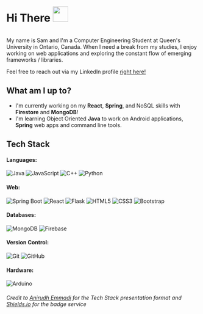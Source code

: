 <div id="header" style="overflow:auto;">
    <h1> Hi There <img src="https://c.tenor.com/nebZyl8oN7IAAAAi/wave-hello.gif" width="40" />  </h1> 
    
</div>

<p>My name is Sam and I'm a Computer Engineering Student at Queen's University in Ontario, Canada. When I need a break from my studies, I enjoy working on web applications and exploring the constant flow of emerging frameworks / libraries. 

Feel free to reach out via my LinkedIn profile [right here!](https://www.linkedin.com/in/samuelemardthibault/)
</p>


## What am I up to?
- I'm currently working on my **React**, **Spring**, and NoSQL skills with **Firestore** and **MongoDB**!
- I'm learning Object Oriented **Java** to work on Android applications, **Spring** web apps and command line tools.


## Tech Stack
#### Languages: 
![Java](https://img.shields.io/badge/-Java-black?style=flat-square&logo=java)
![JavaScript](https://img.shields.io/badge/-JavaScript-black?style=flat-square&logo=javascript)
![C++](https://img.shields.io/badge/-C/C++-black?style=flat-square&logo=c)
![Python](https://img.shields.io/badge/-Python-black?style=flat-square&logo=Python)

#### Web: 
![Spring Boot](https://img.shields.io/badge/-SpringBoot-black?style=flat-square&logo=springboot)
![React](https://img.shields.io/badge/-React-black?style=flat-square&logo=react)
![Flask](https://img.shields.io/badge/-Flask-black?style=flat-square&logo=flask)
![HTML5](https://img.shields.io/badge/-HTML5-black?style=flat-square&logo=html5&logoColor=white)
![CSS3](https://img.shields.io/badge/-CSS3-black?style=flat-square&logo=css3)
![Bootstrap](https://img.shields.io/badge/-Bootstrap-black?style=flat-square&logo=bootstrap)

#### Databases: 
![MongoDB](https://img.shields.io/badge/-MongoDB-black?style=flat-square&logo=mongodb)
![Firebase](https://img.shields.io/badge/-Firebase-black?style=flat-square&logo=firebase)

#### Version Control: 
![Git](https://img.shields.io/badge/-Git-black?style=flat-square&logo=git)
![GitHub](https://img.shields.io/badge/-GitHub-black?style=flat-square&logo=github)

#### Hardware: 
![Arduino](https://img.shields.io/badge/-Arduino-black?style=flat-square&logo=arduino)


###### *Credit to [Anirudh Emmadi](https://github.com/aemmadi) for the Tech Stack presentation format and [Shields.io](https://shields.io/) for the badge service*
